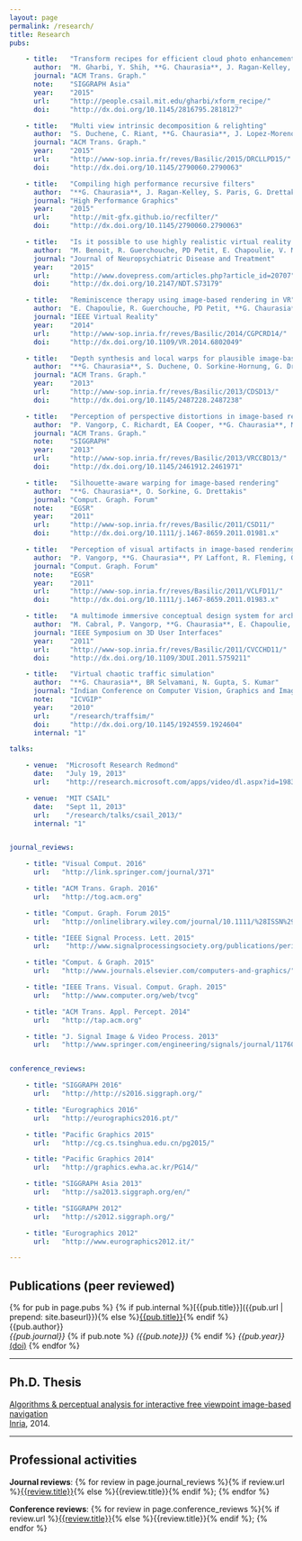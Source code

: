 ```yaml
---
layout: page
permalink: /research/
title: Research
pubs:

    - title:   "Transform recipes for efficient cloud photo enhancement"
      author:  "M. Gharbi, Y. Shih, **G. Chaurasia**, J. Ragan-Kelley, S. Paris, F. Durand"
      journal: "ACM Trans. Graph."
      note:    "SIGGRAPH Asia"
      year:    "2015"
      url:     "http://people.csail.mit.edu/gharbi/xform_recipe/"
      doi:     "http://dx.doi.org/10.1145/2816795.2818127"

    - title:   "Multi view intrinsic decomposition & relighting"
      author:  "S. Duchene, C. Riant, **G. Chaurasia**, J. Lopez-Moreno, PY Laffont, S. Popov, A. Bousseau, G. Drettakis"
      journal: "ACM Trans. Graph."
      year:    "2015"
      url:     "http://www-sop.inria.fr/reves/Basilic/2015/DRCLLPD15/"
      doi:     "http://dx.doi.org/10.1145/2790060.2790063"

    - title:   "Compiling high performance recursive filters"
      author:  "**G. Chaurasia**, J. Ragan-Kelley, S. Paris, G. Drettakis, F. Durand"
      journal: "High Performance Graphics"
      year:    "2015"
      url:     "http://mit-gfx.github.io/recfilter/"
      doi:     "http://dx.doi.org/10.1145/2790060.2790063"

    - title:   "Is it possible to use highly realistic virtual reality in the elderly? A feasibility study with image-based rendering"
      author:  "M. Benoit, R. Guerchouche, PD Petit, E. Chapoulie, V. Manera, **G. Chaurasia**, G. Drettakis, P. Robert"
      journal: "Journal of Neuropsychiatric Disease and Treatment"
      year:    "2015"
      url:     "http://www.dovepress.com/articles.php?article_id=20707"
      doi:     "http://dx.doi.org/10.2147/NDT.S73179"

    - title:   "Reminiscence therapy using image-based rendering in VR"
      author:  "E. Chapoulie, R. Guerchouche, PD Petit, **G. Chaurasia**, P. Robert, G. Drettakis"
      journal: "IEEE Virtual Reality"
      year:    "2014"
      url:     "http://www-sop.inria.fr/reves/Basilic/2014/CGPCRD14/"
      doi:     "http://dx.doi.org/10.1109/VR.2014.6802049"

    - title:   "Depth synthesis and local warps for plausible image-based navigation"
      author:  "**G. Chaurasia**, S. Duchene, O. Sorkine-Hornung, G. Drettakis"
      journal: "ACM Trans. Graph."
      year:    "2013"
      url:     "http://www-sop.inria.fr/reves/Basilic/2013/CDSD13/"
      doi:     "http://dx.doi.org/10.1145/2487228.2487238"

    - title:   "Perception of perspective distortions in image-based rendering"
      author:  "P. Vangorp, C. Richardt, EA Cooper, **G. Chaurasia**, MS Banks, G. Drettakis"
      journal: "ACM Trans. Graph."
      note:    "SIGGRAPH"
      year:    "2013"
      url:     "http://www-sop.inria.fr/reves/Basilic/2013/VRCCBD13/"
      doi:     "http://dx.doi.org/10.1145/2461912.2461971"

    - title:   "Silhouette-aware warping for image-based rendering"
      author:  "**G. Chaurasia**, O. Sorkine, G. Drettakis"
      journal: "Comput. Graph. Forum"
      note:    "EGSR"
      year:    "2011"
      url:     "http://www-sop.inria.fr/reves/Basilic/2011/CSD11/"
      doi:     "http://dx.doi.org/10.1111/j.1467-8659.2011.01981.x"

    - title:   "Perception of visual artifacts in image-based rendering of facades"
      author:  "P. Vangorp, **G. Chaurasia**, PY Laffont, R. Fleming, G. Drettakis"
      journal: "Comput. Graph. Forum"
      note:    "EGSR"
      year:    "2011"
      url:     "http://www-sop.inria.fr/reves/Basilic/2011/VCLFD11/"
      doi:     "http://dx.doi.org/10.1111/j.1467-8659.2011.01983.x"

    - title:   "A multimode immersive conceptual design system for architectural modeling and lighting"
      author:  "M. Cabral, P. Vangorp, **G. Chaurasia**, E. Chapoulie, M. Hachet, G. Drettakis"
      journal: "IEEE Symposium on 3D User Interfaces"
      year:    "2011"
      url:     "http://www-sop.inria.fr/reves/Basilic/2011/CVCCHD11/"
      doi:     "http://dx.doi.org/10.1109/3DUI.2011.5759211"

    - title:   "Virtual chaotic traffic simulation"
      author:  "**G. Chaurasia**, BR Selvamani, N. Gupta, S. Kumar"
      journal: "Indian Conference on Computer Vision, Graphics and Image Processing"
      note:    "ICVGIP"
      year:    "2010"
      url:     "/research/traffsim/"
      doi:     "http://dx.doi.org/10.1145/1924559.1924604"
      internal: "1"

talks:

    - venue:  "Microsoft Research Redmond"
      date:   "July 19, 2013"
      url:    "http://research.microsoft.com/apps/video/dl.aspx?id=198331"

    - venue:  "MIT CSAIL"
      date:   "Sept 11, 2013"
      url:    "/research/talks/csail_2013/"
      internal: "1"


journal_reviews:

    - title: "Visual Comput. 2016"
      url:   "http://link.springer.com/journal/371"

    - title: "ACM Trans. Graph. 2016"
      url:   "http://tog.acm.org"

    - title: "Comput. Graph. Forum 2015"
      url:   "http://onlinelibrary.wiley.com/journal/10.1111/%28ISSN%291467-8659"

    - title: "IEEE Signal Process. Lett. 2015"
      url:    "http://www.signalprocessingsociety.org/publications/periodicals/letters/"

    - title: "Comput. & Graph. 2015"
      url:   "http://www.journals.elsevier.com/computers-and-graphics/"

    - title: "IEEE Trans. Visual. Comput. Graph. 2015"
      url:   "http://www.computer.org/web/tvcg"

    - title: "ACM Trans. Appl. Percept. 2014"
      url:   "http://tap.acm.org"

    - title: "J. Signal Image & Video Process. 2013"
      url:   "http://www.springer.com/engineering/signals/journal/11760"


conference_reviews:

    - title: "SIGGRAPH 2016"
      url:   "http://http://s2016.siggraph.org/"

    - title: "Eurographics 2016"
      url:   "http://eurographics2016.pt/"

    - title: "Pacific Graphics 2015"
      url:   "http://cg.cs.tsinghua.edu.cn/pg2015/"

    - title: "Pacific Graphics 2014"
      url:   "http://graphics.ewha.ac.kr/PG14/"

    - title: "SIGGRAPH Asia 2013"
      url:   "http://sa2013.siggraph.org/en/"

    - title: "SIGGRAPH 2012"
      url:   "http://s2012.siggraph.org/"

    - title: "Eurographics 2012"
      url:   "http://www.eurographics2012.it/"

---
```


## Publications (peer reviewed)

{% for pub in page.pubs %}
{% if pub.internal %}[{{pub.title}}]({{pub.url | prepend: site.baseurl}}){% else %}[{{pub.title}}]({{pub.url}}){% endif %}<br />
{{pub.author}}<br />
*{{pub.journal}}*
{% if pub.note %} *({{pub.note}})*
{% endif %} *{{pub.year}}* [(doi)]({{pub.doi}})
{% endfor %}

-----

## Ph.D. Thesis

[Algorithms & perceptual analysis for interactive free viewpoint image-based navigation](/thesis/)<br>
[Inria](http://www.inria.fr/sophia), 2014.


<!--
-----

## Invited talks

{% for talk in page.talks %}
- {{talk.date}}: {{talk.venue}} {% if talk.internal %}[[Details]({{talk.url | prepend: site.baseurl}})]{% else %}[[Details]({{talk.url}})]{% endif %}
{% endfor %}
-->

------

## Professional activities

**Journal reviews**: {% for review in page.journal_reviews %}{% if review.url %}[{{review.title}}]({{review.url}}){% else %}{{review.title}}{% endif %}; {% endfor %}

**Conference reviews**: {% for review in page.conference_reviews %}{% if review.url %}[{{review.title}}]({{review.url}}){% else %}{{review.title}}{% endif %}; {% endfor %}
